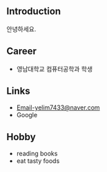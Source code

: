 ## Introduction
안녕하세요. 

## Career
- 영남대학교 컴퓨터공학과 학생

## Links
- Email-yelim7433@naver.com
- Google

## Hobby
- reading books
- eat tasty foods

